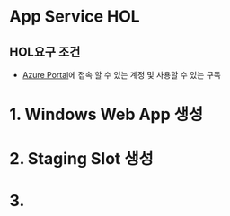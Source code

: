 App Service HOL
===================
## HOL요구 조건
- [Azure Portal](https://portal.azure.com/)에 접속 할 수 있는 계정 및 사용할 수 있는 구독
# 1. Windows Web App 생성
# 2. Staging Slot 생성
# 3. 